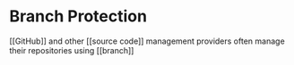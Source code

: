 # Branch Protection

[[GitHub]] and other [[source code]] management providers often manage their repositories using [[branch]] 